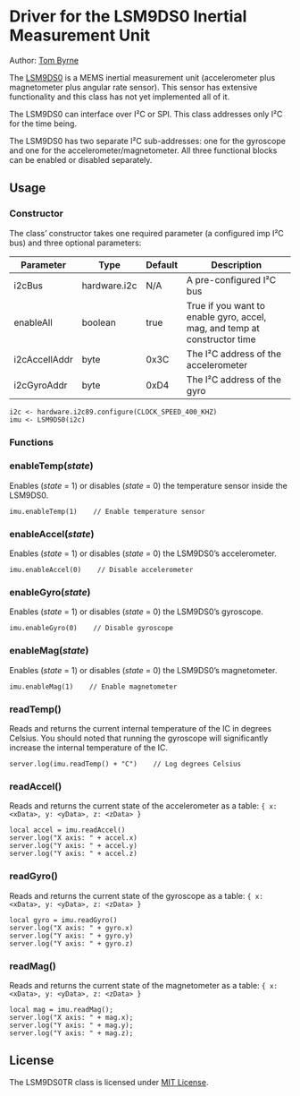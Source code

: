 Driver for the LSM9DS0 Inertial Measurement Unit
===================================

Author: [Tom Byrne](https://github.com/ersatzavian/)

The [LSM9DS0](http://www.adafruit.com/datasheets/LSM9DS0.pdf) is a MEMS inertial measurement unit (accelerometer plus magnetometer plus angular rate sensor). This sensor has extensive functionality and this class has not yet implemented all of it.

The LSM9DS0 can interface over I&sup2;C or SPI. This class addresses only I&sup2;C for the time being.

The LSM9DS0 has two separate I&sup2;C sub-addresses: one for the gyroscope and one for the accelerometer/magnetometer. All three functional blocks can be enabled or disabled separately.

## Usage

### Constructor

The class’ constructor takes one required parameter (a configured imp I&sup2;C bus) and three optional parameters:

| Parameter     | Type         | Default | Description |
| ------------- | ------------ | ------- | ----------- |
| i2cBus        | hardware.i2c | N/A     | A pre-configured I&sup2;C bus |
| enableAll     | boolean      | true    | True if you want to enable gyro, accel, mag, and temp at constructor time |
| i2cAccellAddr | byte         | 0x3C    | The I&sup2;C address of the accelerometer |
| i2cGyroAddr   | byte         | 0xD4    | The I&sup2;C address of the gyro |


```
i2c <- hardware.i2c89.configure(CLOCK_SPEED_400_KHZ)
imu <- LSM9DS0(i2c)
```

### Functions

### enableTemp(*state*)

Enables (*state* = 1) or disables (*state* = 0) the temperature sensor inside the LSM9DS0.

```
imu.enableTemp(1)    // Enable temperature sensor
```

### enableAccel(*state*)

Enables (*state* = 1) or disables (*state* = 0) the LSM9DS0’s accelerometer.

```
imu.enableAccel(0)    // Disable accelerometer
```

### enableGyro(*state*)

Enables (*state* = 1) or disables (*state* = 0) the LSM9DS0’s gyroscope.

```
imu.enableGyro(0)    // Disable gyroscope
```

### enableMag(*state*)

Enables (*state* = 1) or disables (*state* = 0) the LSM9DS0’s magnetometer.

```
imu.enableMag(1)    // Enable magnetometer
```

### readTemp()

Reads and returns the current internal temperature of the IC in degrees Celsius. You should noted that running the gyroscope will significantly increase the internal temperature of the IC.

```
server.log(imu.readTemp() + "C")    // Log degrees Celsius
```

### readAccel()

Reads and returns the current state of the accelerometer as a table: `{ x: <xData>, y: <yData>, z: <zData> }`

```
local accel = imu.readAccel()
server.log("X axis: " + accel.x)
server.log("Y axis: " + accel.y)
server.log("Y axis: " + accel.z)
```

### readGyro()

Reads and returns the current state of the gyroscope as a table: `{ x: <xData>, y: <yData>, z: <zData> }`

```
local gyro = imu.readGyro()
server.log("X axis: " + gyro.x)
server.log("Y axis: " + gyro.y)
server.log("Y axis: " + gyro.z)
```

### readMag()

Reads and returns the current state of the magnetometer as a table: `{ x: <xData>, y: <yData>, z: <zData> }`

```
local mag = imu.readMag();
server.log("X axis: " + mag.x);
server.log("Y axis: " + mag.y);
server.log("Y axis: " + mag.z);
```

## License

The LSM9DS0TR class is licensed under [MIT License](./LICENSE).
